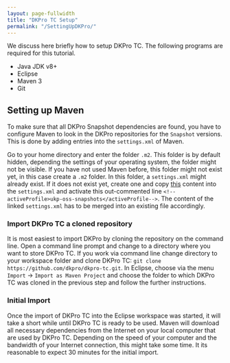```yaml
---
layout: page-fullwidth
title: "DKPro TC Setup"
permalink: "/SettingUpDKPro/"
---
```


We discuss here briefly how to setup DKPro TC. The following programs are required for this tutorial.

* Java JDK v8+
* Eclipse 
* Maven 3
* Git

## Setting up Maven
To make sure that all DKPro Snapshot dependencies are found, you have to configure Maven to look in the DKPro repositories for the `Snapshot` versions. This is done by adding entries into the `settings.xml` of Maven.

Go to your home directory and enter the folder `.m2`. This folder is by default hidden, depending the settings of your operating system, the folder might not be visible. If you have not used Maven before, this folder might not exist yet, in this case create a `.m2` folder. In this folder, a `settings.xml` might already exist. If it does not exist yet, create one and copy [this](https://dkpro.github.io/dkpro-core/pages/setup-maven/) content into the `settings.xml` and activate this out-commented line `<!--activeProfile>ukp-oss-snapshots</activeProfile-->`. The content of the linked `settings.xml` has to be merged into an existing file accordingly. 

### Import DKPro TC a cloned repository
It is most easiest to import DKPro by cloning the repository on the command line. Open a command line prompt and change to a directory where you want to store DKPro TC.
If you work via command line change directory to your workspace folder and clone DKPro TC: `git clone https://github.com/dkpro/dkpro-tc.git`. In Eclipse, choose via the menu `Import` -> `Import as Maven Project` and choose the folder to which DKPro TC was cloned in the previous step and follow the further instructions.

### Initial Import
Once the import of DKPro TC into the Eclipse workspace was started, it will take a short while until DKPro TC is ready to be used. Maven will download all necessary dependencies from the Internet on your local computer that are used by DKPro TC.  Depending on the speed of your computer and the bandwidth of your Internet connection, this might take some time. It its reasonable to expect 30 minutes for the initial import. 
